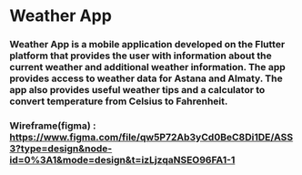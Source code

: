 # Weather App 

### Weather App is a mobile application developed on the Flutter platform that provides the user with information about the current weather and additional weather information. The app provides access to weather data for Astana and Almaty. The app also provides useful weather tips and a calculator to convert temperature from Celsius to Fahrenheit.

### Wireframe(figma) : https://www.figma.com/file/qw5P72Ab3yCd0BeC8Di1DE/ASS3?type=design&node-id=0%3A1&mode=design&t=izLjzqaNSEO96FA1-1